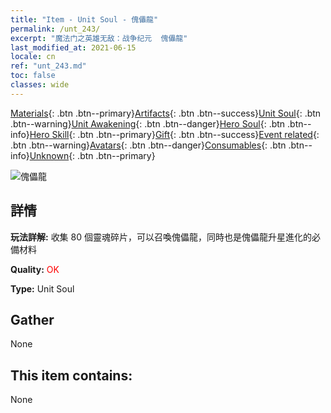 ```yaml
---
title: "Item - Unit Soul - 傀儡龍"
permalink: /unt_243/
excerpt: "魔法门之英雄无敌：战争纪元  傀儡龍"
last_modified_at: 2021-06-15
locale: cn
ref: "unt_243.md"
toc: false
classes: wide
---
```

 [Materials](/ItemsCN/){: .btn .btn--primary}[Artifacts](/ItemsCN/Artifacts/){: .btn .btn--success}[Unit Soul](/ItemsCN/UnitSoul/){: .btn .btn--warning}[Unit Awakening](/ItemsCN/UnitAwakening/){: .btn .btn--danger}[Hero Soul](/ItemsCN/HeroSoul/){: .btn .btn--info}[Hero Skill](/ItemsCN/HeroSkill/){: .btn .btn--primary}[Gift](/ItemsCN/Gift/){: .btn .btn--success}[Event related](/ItemsCN/Events/){: .btn .btn--warning}[Avatars](/ItemsCN/Avatars/){: .btn .btn--danger}[Consumables](/ItemsCN/Consumables/){: .btn .btn--info}[Unknown](/ItemsCN/Unknown/){: .btn .btn--primary}

 ![傀儡龍](/images/u/ti_kuileilong.jpg)

## 詳情
 **玩法詳解:** 收集 80 個靈魂碎片，可以召喚傀儡龍，同時也是傀儡龍升星進化的必備材料

 **Quality:** <span style="color: #FF0000">OK</span>

 **Type:** Unit Soul

## Gather

  None

## This item contains:

  None

